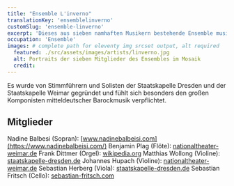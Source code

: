 ```yaml
---
title: "Ensemble L'inverno"
translationKey: 'ensemblelinverno'
customSlug: 'ensemble-linverno'
excerpt: 'Dieses aus sieben namhaften Musikern bestehende Ensemble musiziert in der Besetzung Streichquartett, Querflöte, Sopran und Orgel.'
occupation: 'Ensemble'
images: # complete path for eleventy img srcset output, alt required
  featured: ./src/assets/images/artists/linverno.jpg
  alt: Portraits der sieben Mitglieder des Ensembles im Mosaik
  credit:
---
```


Es wurde von Stimmführern und Solisten der Staatskapelle Dresden und der Staatskapelle Weimar gegründet und fühlt sich besonders den großen Komponisten mitteldeutscher Barockmusik verpflichtet.

## Mitglieder

Nadine Balbesi (Sopran): [www.nadinebalbeisi.com](https://www.nadinebalbeisi.com/)
Benjamin Plag (Flöte): [nationaltheater-weimar.de](https://www.nationaltheater-weimar.de/de/ueber-uns/ensemble-detail.php?PID=214)
Frank Dittmer (Orgel): [wikipedia.org](https://de.wikipedia.org/wiki/Frank_Dittmer)
Matthias Wollong (Violine): [staatskapelle-dresden.de](https://www.staatskapelle-dresden.de/staatskapelle/orchestermitglieder/anzeige/mw/matthias-wollong/)
Johannes Hupach (Violine): [nationaltheater-weimar.de](https://www.nationaltheater-weimar.de/de/ueber-uns/ensemble-detail.php?PID=153)
Sebastian Herberg (Viola): [staatskapelle-dresden.de](https://www.staatskapelle-dresden.de/staatskapelle/orchestermitglieder/anzeige/mw/sebastian-herberg/)
Sebastian Fritsch (Cello): [sebastian-fritsch.com](https://www.sebastian-fritsch.com/en/)
